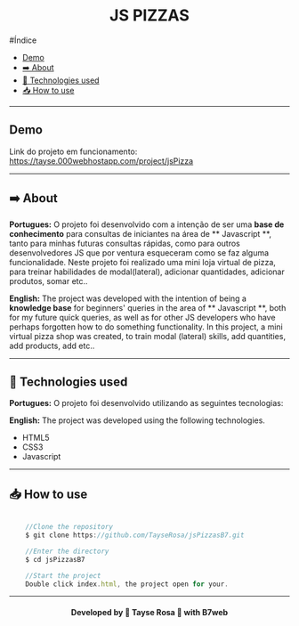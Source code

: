 <h1 align="center"> JS PIZZAS </h1>

#Índice
- [Demo](#demo)
- [➡️ About](#️-about)
- [🚀 Technologies used](#-technologies-used)
- [📥 How to use](#-how-to-use)

---

## Demo
Link do projeto em funcionamento: 
https://tayse.000webhostapp.com/project/jsPizza

---

## ➡️ About
<b>Portugues:</b>
O projeto foi desenvolvido com a intenção de ser uma **base de conhecimento** para consultas de iniciantes na área de ** Javascript **, tanto para minhas futuras consultas rápidas, como para outros desenvolvedores JS que por ventura esqueceram como se faz alguma funcionalidade.
Neste projeto foi realizado uma mini loja virtual de pizza, para treinar habilidades de modal(lateral), adicionar quantidades, adicionar produtos, somar etc..


<b>English:</b>
The project was developed with the intention of being a **knowledge base** for beginners' queries in the area of ** Javascript **, both for my future quick queries, as well as for other JS developers who have perhaps forgotten how to do something functionality.
In this project, a mini virtual pizza shop was created, to train modal (lateral) skills, add quantities, add products, add etc..


---

## 🚀 Technologies used
<b>Portugues:</b>
O projeto foi desenvolvido utilizando as seguintes tecnologias:

<b>English:</b>
The project was developed using the following technologies.

- HTML5
- CSS3
- Javascript

---

## 📥 How to use
```js

    //Clone the repository
    $ git clone https://github.com/TayseRosa/jsPizzasB7.git

    //Enter the directory 
    $ cd jsPizzasB7

    //Start the project
    Double click index.html, the project open for your.

``` 

---
<h4 align="center"> Developed by 🚀 Tayse Rosa 🌸 with B7web </h4>